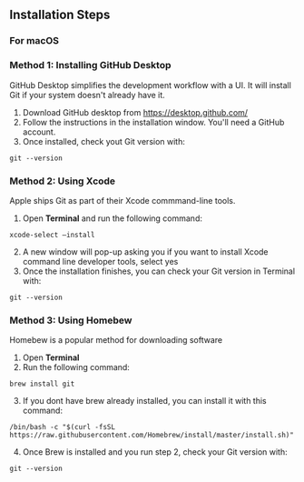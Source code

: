 ## Installation Steps

### For macOS

### Method 1: Installing GitHub Desktop

GitHub Desktop simplifies the development workflow with a UI. It will install Git if your system doesn't already have it.

1. Download GitHub desktop from https://desktop.github.com/
2. Follow the instructions in the installation window. You'll need a GitHub account.
3. Once installed, check yout Git version with:
```
git --version
```

### Method 2: Using Xcode

Apple ships Git as part of their Xcode commmand-line tools.

1. Open **Terminal** and run the following command:
```
xcode-select —install
```
2. A new window will pop-up asking you if you want to install Xcode command line developer tools, select yes
3. Once the installation finishes, you can check your Git version in Terminal with:
```
git --version
```

### Method 3: Using Homebew

Homebew is a popular method for downloading software

1. Open **Terminal**
2. Run the following command:
```
brew install git
```
3. If you dont have brew already installed, you can install it with this command:
```
/bin/bash -c "$(curl -fsSL https://raw.githubusercontent.com/Homebrew/install/master/install.sh)"
```
4. Once Brew is installed and you run step 2, check your Git version with:
```
git --version
```
